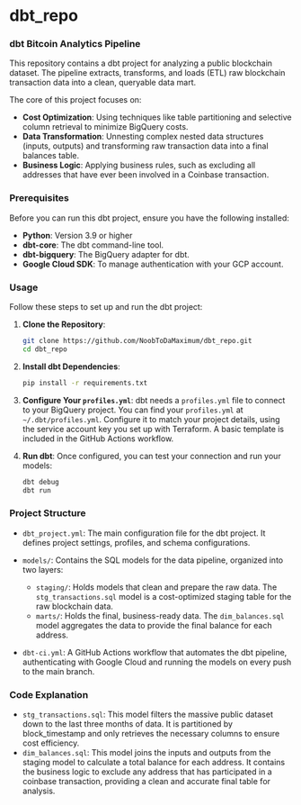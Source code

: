 # dbt_repo

### dbt Bitcoin Analytics Pipeline

This repository contains a dbt project for analyzing a public blockchain dataset. The pipeline extracts, transforms, and loads (ETL) raw blockchain transaction data into a clean, queryable data mart.<br>

The core of this project focuses on:

- <b>Cost Optimization</b>: Using techniques like table partitioning and selective column retrieval to minimize BigQuery costs.
- <b>Data Transformation</b>: Unnesting complex nested data structures (inputs, outputs) and transforming raw transaction data into a final balances table.
- <b>Business Logic</b>: Applying business rules, such as excluding all addresses that have ever been involved in a Coinbase transaction.

### Prerequisites

Before you can run this dbt project, ensure you have the following installed:

- **Python**: Version 3.9 or higher
- **dbt-core**: The dbt command-line tool.
- **dbt-bigquery**: The BigQuery adapter for dbt.
- **Google Cloud SDK**: To manage authentication with your GCP account.

### Usage

Follow these steps to set up and run the dbt project:

1.  **Clone the Repository**:

    ```bash
    git clone https://github.com/NoobToDaMaximum/dbt_repo.git
    cd dbt_repo
    ```

2.  **Install dbt Dependencies**:

    ```bash
    pip install -r requirements.txt
    ```

3.  **Configure Your `profiles.yml`**:
    dbt needs a `profiles.yml` file to connect to your BigQuery project. You can find your `profiles.yml` at `~/.dbt/profiles.yml`. Configure it to match your project details, using the service account key you set up with Terraform. A basic template is included in the GitHub Actions workflow.

4.  **Run dbt**:
    Once configured, you can test your connection and run your models:
    ```bash
    dbt debug
    dbt run
    ```

### Project Structure

- `dbt_project.yml`: The main configuration file for the dbt project. It defines project settings, profiles, and schema configurations.
- `models/`: Contains the SQL models for the data pipeline, organized into two layers:

  - `staging/`: Holds models that clean and prepare the raw data. The `stg_transactions.sql` model is a cost-optimized staging table for the raw blockchain data.
  - `marts/`: Holds the final, business-ready data. The `dim_balances.sql` model aggregates the data to provide the final balance for each address.

- `dbt-ci.yml`: A GitHub Actions workflow that automates the dbt pipeline, authenticating with Google Cloud and running the models on every push to the main branch.

### Code Explanation

- `stg_transactions.sql`: This model filters the massive public dataset down to the last three months of data. It is partitioned by block_timestamp and only retrieves the necessary columns to ensure cost efficiency.
- `dim_balances.sql`: This model joins the inputs and outputs from the staging model to calculate a total balance for each address. It contains the business logic to exclude any address that has participated in a coinbase transaction, providing a clean and accurate final table for analysis.
